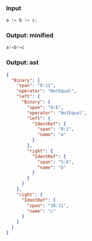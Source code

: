 ### Input
```js parse:expr
a != b != c;
```

### Output: minified
```js
a!=b!=c
```

### Output: ast
```json
{
  "Binary": {
    "span": "0:11",
    "operator": "NotEqual",
    "left": {
      "Binary": {
        "span": "0:6",
        "operator": "NotEqual",
        "left": {
          "IdentRef": {
            "span": "0:1",
            "name": "a"
          }
        },
        "right": {
          "IdentRef": {
            "span": "5:6",
            "name": "b"
          }
        }
      }
    },
    "right": {
      "IdentRef": {
        "span": "10:11",
        "name": "c"
      }
    }
  }
}
```
